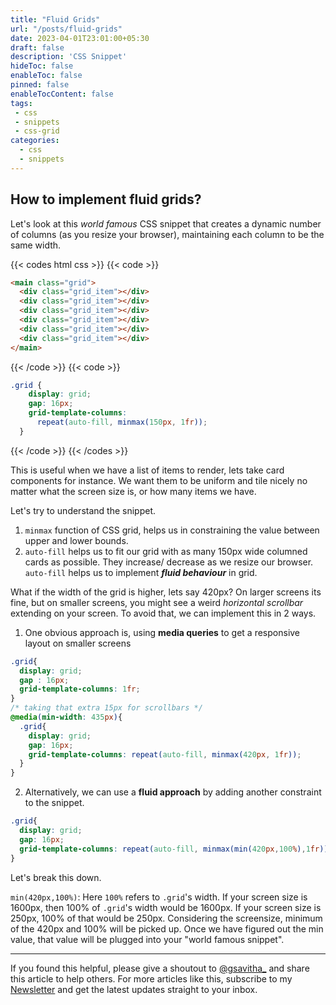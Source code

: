 ```yaml
---
title: "Fluid Grids"
url: "/posts/fluid-grids"
date: 2023-04-01T23:01:00+05:30
draft: false
description: 'CSS Snippet'
hideToc: false
enableToc: false
pinned: false
enableTocContent: false
tags:
 - css
 - snippets
 - css-grid
categories:
  - css
  - snippets
---
```


## How to implement fluid grids?

Let's look at this *world famous* CSS snippet that creates a dynamic number of columns (as you resize your browser), maintaining each column to be the same width.

{{< codes html css >}}
{{< code >}}
```html
<main class="grid">
  <div class="grid_item"></div>
  <div class="grid_item"></div>
  <div class="grid_item"></div>
  <div class="grid_item"></div>
  <div class="grid_item"></div>
  <div class="grid_item"></div>
</main>
```
{{< /code >}}
{{< code >}}
```css
.grid {
    display: grid;
    gap: 16px;
    grid-template-columns:
      repeat(auto-fill, minmax(150px, 1fr));
  }
```
{{< /code >}}
{{< /codes >}}

This is useful when we have a list of items to render, lets take card components for instance. We want them to be uniform and tile nicely no matter what the screen size is, or how many items we have.

Let's try to understand the snippet.
1. `minmax` function of CSS grid, helps us in constraining the value between upper and lower bounds. 
2. `auto-fill` helps us to fit our grid with as many 150px wide columned cards as possible. They increase/ decrease as we resize our browser. `auto-fill` helps us to implement **_fluid behaviour_** in grid.


What if the width of the grid is higher, lets say 420px? On larger screens its fine, but on smaller screens, you might see a weird *horizontal scrollbar* extending on your screen. To avoid that, we can implement this in 2 ways.

1. One obvious approach is, using **media queries** to get a responsive layout on smaller screens

```css
.grid{
  display: grid;
  gap : 16px; 
  grid-template-columns: 1fr;
}
/* taking that extra 15px for scrollbars */
@media(min-width: 435px){
  .grid{
    display: grid;
    gap: 16px;
    grid-template-columns: repeat(auto-fill, minmax(420px, 1fr));
  }
}
```

2. Alternatively, we can use a **fluid approach** by adding another constraint to the snippet.

```css
.grid{
  display: grid;
  gap: 16px;
  grid-template-columns: repeat(auto-fill, minmax(min(420px,100%),1fr));
}
```

Let's break this down.

`min(420px,100%)`: Here `100%` refers to `.grid`'s width. If your screen size is 1600px, then 100% of `.grid`'s width would be 1600px. If your screen size is 250px, 100% of that would be 250px. Considering the screensize, minimum of the 420px and 100% will be picked up. Once we have figured out the min value, that value will be plugged into your "world famous snippet".

---
If you found this helpful, please give a shoutout to [@gsavitha_](https://twitter.com/gsavitha_) and share this article to help others. For more articles like this, subscribe to my [Newsletter](https://www.getrevue.co/profile/gsavitha) and get the latest updates straight to your inbox.
